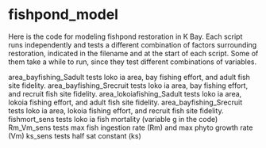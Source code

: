 # fishpond_model

Here is the code for modeling fishpond restoration in K Bay. Each script runs independently and tests a different combination of factors surrounding restoration, indicated in the filename and at the start of each script. Some of them take a while to run, since they test different combinations of variables.

area_bayfishing_Sadult tests loko ia area, bay fishing effort, and adult fish site fidelity.
area_bayfishing_Srecruit tests loko ia area, bay fishing effort, and recruit fish site fidelity.
area_lokoiafishing_Sadult tests loko ia area, lokoia fishing effort, and adult fish site fidelity.
area_bayfishing_Srecruit tests loko ia area, lokoia fishing effort, and recruit fish site fidelity.
fishmort_sens tests loko ia fish mortality (variable g in the code)
Rm_Vm_sens tests max fish ingestion rate (Rm) and max phyto growth rate (Vm)
ks_sens tests half sat constant (ks)
